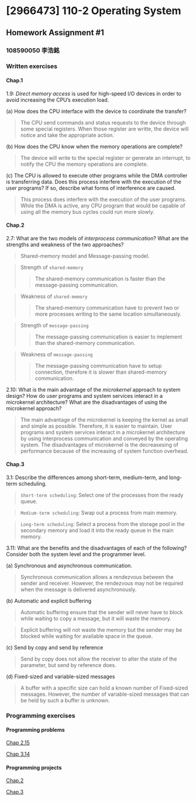 # [2966473] 110-2 Operating System

## Homework Assignment #1

### 108590050 李浩銘

### Written exercises

#### Chap.1
1.9:
*Direct memory access* is used for high-speed I/O devices in order to avoid increasing the CPU’s execution load.

(a) How does the CPU interface with the device to coordinate the transfer?
> The CPU send commands and status requests to the device through some special registers. When those register are writte, the device will notice and take the appropriate action.

(b) How does the CPU know when the memory operations are complete?
> The device will write to the special register or generate an interrupt, to notify the CPU the memory operations are complete.

(c) The CPU is allowed to execute other programs while the DMA controller is transferring data. Does this process interfere with the execution of the user programs? If so, describe what forms of interference are caused.
> This process does interfere with the execution of the user programs. While the DMA is active, any CPU program that would be capable of using all the memory bus cycles could run more slowly.

#### Chap.2
2.7: 
What are the two models of *interprocess communication*? What are the strengths and weakness of the two approaches?
> Shared-memory model and Message-passing model.  

> Strength of `shared-memory`
> > The shared-memory communication is faster than the message-passing communication.

> Weakness of `shared-memory`
> > The shared-memory communication have to prevent two or more processes writing to the same location simultaneously.

> Strength of `message-passing`
> > The message-passing communication is easier to implement than the shared-memory communication.

> Weakness of `message-passing`
> > The message-passing communication have to setup connection, therefore it is slower than shared-memory communication.

2.10: 
What is the main advantage of the *microkernel* approach to system design? How do user programs and system services interact in a microkernel architecture? What are the disadvantages of using the microkernel approach?
> The main advantage of the microkernel is keeping the kernel as small and simple as possible. Therefore, it is easier to maintain. User programs and system services interact in a microkernel architecture by using interprocess communication and conveyed by the operating system. The disadvantages of microkernel is the decreasesing of performance because of the increasing of system function overhead.

#### Chap.3
3.1:
Describe the differences among short-term, medium-term, and long-term scheduling.
> `Short-term scheduling`: Select one of the processes from the ready queue.

> `Medium-term scheduling`: Swap out a process from main memory.

> `Long-term scheduling`: Select a process from the storage pool in the secondary memory and load it into the ready queue in the main memory.

3.11:
What are the benefits and the disadvantages of each of the following? Consider both the system level and the programmer level.

(a) Synchronous and asynchronous communication.
> Synchronous communication allows a rendezvous between the sender and receiver. However, the rendezvous may not be required when the message is delivered asynchronously.

(b) Automatic and explicit buffering
> Automatic buffering ensure that the sender will never have to block while waiting to copy a message, but it will waste the memory.

> Explicit buffering will not waste the memory but the sender may be blocked while waiting for available space in the queue.

(c) Send by copy and send by reference
> Send by copy does not allow the receiver to alter the state of the parameter, but send by reference does.

(d) Fixed-sized and variable-sized messages
> A buffer with a specific size can hold a known number of Fixed-sized messages. However, the number of variable-sized messages that can be held by such a buffer is unknown.

### Programming exercises

#### Programming problems

[Chap 2.15](./Chap2.15/README.md)

[Chap 3.14](./Chap3.14/README.md)


#### Programming projects

[Chap.2]()

[Chap.3]()